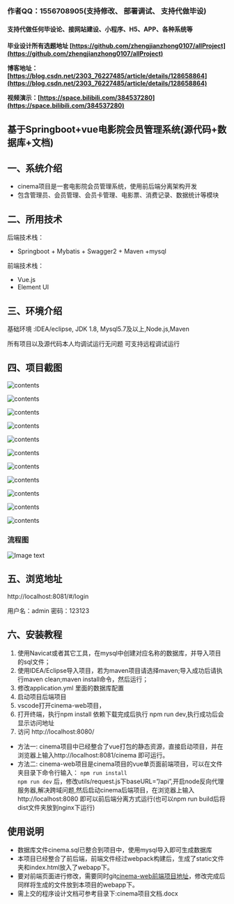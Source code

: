 ### 作者QQ：1556708905(支持修改、 部署调试、 支持代做毕设)

#### 支持代做任何毕设论、接网站建设、小程序、H5、APP、各种系统等

**毕业设计所有选题地址 [https://github.com/zhengjianzhong0107/allProject](https://github.com/zhengjianzhong0107/allProject)**

**博客地址：[https://blog.csdn.net/2303_76227485/article/details/128658864](https://blog.csdn.net/2303_76227485/article/details/128658864)**

**视频演示：[https://space.bilibili.com/384537280](https://space.bilibili.com/384537280)**

 
## 基于Springboot+vue电影院会员管理系统(源代码+数据库+文档)

## 一、系统介绍

- cinema项目是一套电影院会员管理系统，使用前后端分离架构开发  
- 包含管理员、会员管理、会员卡管理、电影票、消费记录、数据统计等模块

## 二、所用技术

后端技术栈：

- Springboot + Mybatis + Swagger2 + Maven +mysql

前端技术栈：

- Vue.js
- Element UI


## 三、环境介绍

基础环境 :IDEA/eclipse, JDK 1.8, Mysql5.7及以上,Node.js,Maven

所有项目以及源代码本人均调试运行无问题 可支持远程调试运行

## 四、项目截图

![contents](./picture/picture1.png)

![contents](./picture/picture2.png)

![contents](./picture/picture3.png)

![contents](./picture/picture4.png)

![contents](./picture/picture5.png)

![contents](./picture/picture6.png)

![contents](./picture/picture7.png)

![contents](./picture/picture8.png)

![contents](./picture/picture9.png)

![contents](./picture/picture10.png)

![contents](./picture/picture11.png)

### 流程图

![Image text](./picture/picture12.png)
     

## 五、浏览地址

http://localhost:8081/#/login

用户名：admin  密码：123123     

## 六、安装教程

1. 使用Navicat或者其它工具，在mysql中创建对应名称的数据库，并导入项目的sql文件；
2. 使用IDEA/Eclipse导入项目，若为maven项目请选择maven;导入成功后请执行maven clean;maven install命令，然后运行；
3. 修改application.yml 里面的数据库配置
4. 启动项目后端项目 
5. vscode打开cinema-web项目，
6. 打开终端，执行npm install 依赖下载完成后执行 npm run dev,执行成功后会显示访问地址
7. 访问  http://localhost:8080/ 

* 方法一: cinema项目中已经整合了vue打包的静态资源，直接启动项目，并在浏览器上输入http://localhost:8081/cinema 即可运行。                                                                         
* 方法二: cinema-web项目是cinema项目的vue单页面前端项目，可以在文件夹目录下命令行输入：
  `npm run install`                                                                                          
  `npm run dev`
  后，修改utils/request.js下baseURL=”/api”,开启node反向代理服务器,解决跨域问题,然后启动cinema后端项目，在浏览器上输入 http://localhost:8080 即可以前后端分离方式运行(也可以npm run build后将dist文件夹放到nginx下运行)

## 使用说明

* 数据库文件cinema.sql已整合到项目中，使用mysql导入即可生成数据库
* 本项目已经整合了前后端，前端文件经过webpack构建后，生成了static文件夹和index.html放入了webapp下。
* 要对前端页面进行修改，需要同时git[cinema-web前端项目地址](https://github.com/ynwynw/cinema-public/cinema-web)，修改完成后
  同样将生成的文件放到本项目的webapp下。    
* 需上交的程序设计文档可参考目录下:cinema项目文档.docx  
 